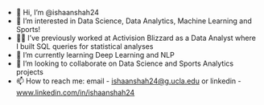 - 👋 Hi, I’m @ishaanshah24
- 👀 I’m interested in Data Science, Data Analytics, Machine Learning and Sports!
- 🙇‍♂️ I’ve previously worked at Activision Blizzard as a Data Analyst where I built SQL queries for statistical analyses
- 🌱 I’m currently learning Deep Learning and NLP
- 💞️ I’m looking to collaborate on Data Science and Sports Analytics projects
- 📫 How to reach me: email - ishaanshah24@g.ucla.edu or linkedin - www.linkedin.com/in/ishaanshah24

<!---
ishaanshah24/ishaanshah24 is a ✨ special ✨ repository because its `README.md` (this file) appears on your GitHub profile.
You can click the Preview link to take a look at your changes.
--->
